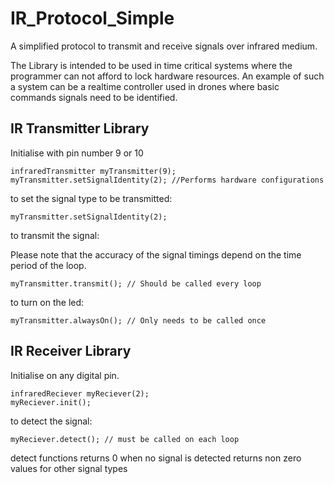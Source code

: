 # IR_Protocol_Simple
A simplified protocol to transmit and receive signals over infrared medium. 

The Library is intended to be used in time critical systems where the programmer can not afford to lock hardware resources. 
An example of such a system can be a realtime controller used in drones where basic commands signals need to be identified.

## IR Transmitter Library

Initialise with pin number 9 or 10
```
infraredTransmitter myTransmitter(9);
myTransmitter.setSignalIdentity(2); //Performs hardware configurations
```
to set the signal type to be transmitted:
```
myTransmitter.setSignalIdentity(2);
```
to transmit the signal:

Please note that the accuracy of the signal timings depend on the time period of the loop. 
```
myTransmitter.transmit(); // Should be called every loop
```
to turn on the led:
```
myTransmitter.alwaysOn(); // Only needs to be called once
```
## IR Receiver Library

Initialise on any digital pin.
```
infraredReciever myReciever(2);
myReciever.init();
```
to detect the signal:
```
myReciever.detect(); // must be called on each loop
```
detect functions returns 0 when no signal is detected
returns non zero values for other signal types




